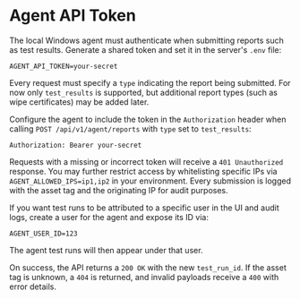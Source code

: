 # Agent API Token

The local Windows agent must authenticate when submitting reports such as test
results.
Generate a shared token and set it in the server's `.env` file:

```
AGENT_API_TOKEN=your-secret
```

Every request must specify a `type` indicating the report being submitted. For
now only `test_results` is supported, but additional report types (such as wipe
certificates) may be added later.

Configure the agent to include the token in the `Authorization` header when
calling `POST /api/v1/agent/reports` with `type` set to `test_results`:

```
Authorization: Bearer your-secret
```

Requests with a missing or incorrect token will receive a `401 Unauthorized`
response. You may further restrict access by whitelisting specific IPs via
`AGENT_ALLOWED_IPS=ip1,ip2` in your environment. Every submission is logged
with the asset tag and the originating IP for audit purposes.

If you want test runs to be attributed to a specific user in the UI and audit
logs, create a user for the agent and expose its ID via:

```
AGENT_USER_ID=123
```

The agent test runs will then appear under that user.

On success, the API returns a `200 OK` with the new `test_run_id`. If the
asset tag is unknown, a `404` is returned, and invalid payloads receive a
`400` with error details.

